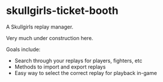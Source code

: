 # skullgirls-ticket-booth
A Skullgirls replay manager.

Very much under construction here.

Goals include:
* Search through your replays for players, fighters, etc
* Methods to import and export replays
* Easy way to select the correct replay for playback in-game
